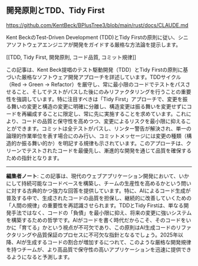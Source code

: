 ## 開発原則とTDD、Tidy First

https://github.com/KentBeck/BPlusTree3/blob/main/rust/docs/CLAUDE.md

Kent BeckのTest-Driven Development (TDD)とTidy Firstの原則に従い、シニアソフトウェアエンジニアが開発をガイドする厳格な方法論を提示します。

[[TDD, Tidy First, 開発原則, コード品質, コミット規律]]

この記事は、Kent Beck提唱のテスト駆動開発（TDD）とTidy Firstの原則に基づいた厳格なソフトウェア開発アプローチを詳述しています。TDDサイクル（Red → Green → Refactor）を厳守し、常に最小限のコードでテストをパスさせること、そしてテストがパスした後にのみリファクタリングを行うことの重要性を強調しています。特に注目すべきは「Tidy First」アプローチで、変更を振る舞いの変更と構造の変更に明確に分離し、構造変更は振る舞いを変更せずにコードを再編成することに限定し、常に先に実施することを求めています。これにより、コードの品質と保守性を高めつつ、変更によるリスクを最小限に抑えることができます。コミットは全テストがパスし、リンター警告が解決され、単一の論理的作業単位を表す場合にのみ行い、コミットメッセージには変更の種類（構造的か振る舞い的か）を明記する規律も示されています。このアプローチは、クリーンでテストされたコードを最優先し、漸進的な開発を通じて品質を確保するための指針となります。

---

**編集者ノート**: この記事は、現代のウェブアプリケーション開発において、いかにして持続可能なコードベースを構築し、チームの生産性を高めるかという問いに対する古典的かつ強力な回答を提供しています。特に、AIによるコード生成が普及する中で、生成されたコードの品質を担保し、継続的に改善していくための「人間の規律」の重要性を再認識させられます。TDDとTidy Firstは、単なる開発手法ではなく、コードの「負債」を最小限に抑え、将来の変更に強いシステムを構築するための哲学です。AIがコードを書く時代だからこそ、そのコードをいかに「育てる」かという視点が不可欠であり、この原則はAI生成コードのリファクタリングや品質保証のプロセスに不可欠な指針となるでしょう。2025年以降、AIが生成するコードの割合が増加するにつれて、このような厳格な開発規律を持つチームが、より高品質で保守性の高いアプリケーションを迅速に提供できるようになると予測します。
